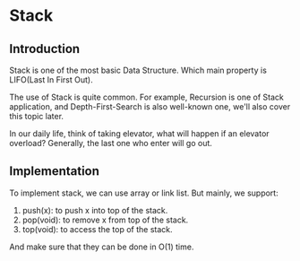 # Stack

## Introduction

Stack is one of the most basic Data Structure. Which main property is LIFO(Last In First Out).

The use of Stack is quite common. For example, Recursion is one of Stack application, and Depth-First-Search is also well-known one, we'll also cover this topic later.

In our daily life, think of taking elevator, what will happen if an elevator overload? Generally, the last one who enter will go out.

## Implementation

To implement stack, we can use array or link list. But mainly, we support:

1. push(x): to push x into top of the stack.
2. pop(void): to remove x from top of the stack.
3. top(void): to access the top of the stack.

And make sure that they can be done in O(1) time.

